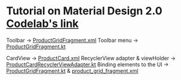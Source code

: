 # Tutorial on Material Design 2.0 [Codelab's link](https://codelabs.developers.google.com/codelabs/mdc-101-kotlin/index.html?index=..%2F..%2Findex#0)

Toolbar -> [ProductGridFragment.xml](/23_MaterialDesign/Material%20Components/app/src/main/res/layout/product_grid_fragment.xml)
Toolbar menu -> [ProductGridFragment.kt](/23_MaterialDesign/Material%20Components/app/src/main/java/com/google/codelabs/mdc/kotlin/shrine/ProductGridFragment.kt)

CardView -> [ProductCard.xml](/23_MaterialDesign/Material%20Components/app/src/main/res/layout/product_card.xml)
RecyclerView adapter & viewHolder -> [ProductCardRecyclerViewAdapter.kt](/23_MaterialDesign/Material%20Components/app/src/main/java/com/google/codelabs/mdc/kotlin/shrine/ProductCardRecyclerViewAdapter.kt)
Binding elements to the UI -> [ProductGridFragment.kt](/23_MaterialDesign/Material%20Components/app/src/main/java/com/google/codelabs/mdc/kotlin/shrine/ProductGridFragment.kt) & [product_grid_fragment.xml](/23_MaterialDesign/Material%20Components/app/src/main/res/layout/product_grid_fragment.xml)